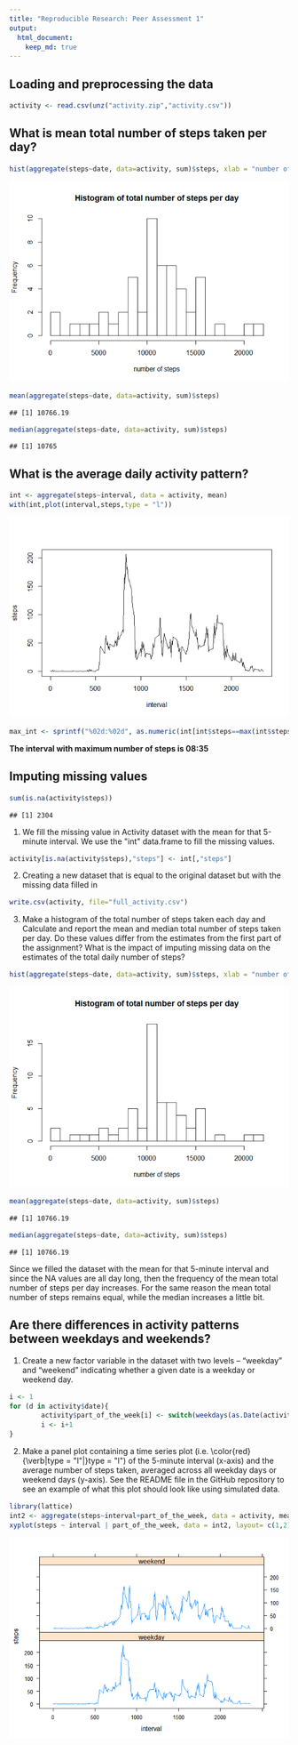 ```yaml
---
title: "Reproducible Research: Peer Assessment 1"
output: 
  html_document:
    keep_md: true
---
```



## Loading and preprocessing the data

```r
activity <- read.csv(unz("activity.zip","activity.csv"))
```






## What is mean total number of steps taken per day?

```r
hist(aggregate(steps~date, data=activity, sum)$steps, xlab = "number of steps", main = "Histogram of total number of steps per day", breaks = 20)
```

![](PA1_template_files/figure-html/question1-1.png)<!-- -->

```r
mean(aggregate(steps~date, data=activity, sum)$steps)
```

```
## [1] 10766.19
```

```r
median(aggregate(steps~date, data=activity, sum)$steps)
```

```
## [1] 10765
```

## What is the average daily activity pattern?

```r
int <- aggregate(steps~interval, data = activity, mean)
with(int,plot(interval,steps,type = "l"))
```

![](PA1_template_files/figure-html/unnamed-chunk-1-1.png)<!-- -->

```r
max_int <- sprintf("%02d:%02d", as.numeric(int[int$steps==max(int$steps),1])%/%100,as.numeric(int[int$steps==max(int$steps),1])%%100)
```
**The interval with maximum number of steps is 08:35**

## Imputing missing values

```r
sum(is.na(activity$steps))
```

```
## [1] 2304
```
1. We fill the missing value in Activity dataset with the mean for that 5-minute interval. We use the "int" data.frame to fill the missing values. 

```r
activity[is.na(activity$steps),"steps"] <- int[,"steps"]
```
2. Creating a new dataset that is equal to the original dataset but with the missing data filled in

```r
write.csv(activity, file="full_activity.csv")
```
3. Make a histogram of the total number of steps taken each day and Calculate and report the mean and median total number of steps taken per day. Do these values differ from the estimates from the first part of the assignment? What is the impact of imputing missing data on the estimates of the total daily number of steps?

```r
hist(aggregate(steps~date, data=activity, sum)$steps, xlab = "number of steps", main = "Histogram of total number of steps per day", breaks = 20)
```

![](PA1_template_files/figure-html/unnamed-chunk-5-1.png)<!-- -->

```r
mean(aggregate(steps~date, data=activity, sum)$steps)
```

```
## [1] 10766.19
```

```r
median(aggregate(steps~date, data=activity, sum)$steps)
```

```
## [1] 10766.19
```
Since we filled the dataset with the mean for that 5-minute interval and since the NA values are all day long, then the frequency of the mean total number of steps per day increases. For the same reason the mean total number of steps remains equal, while the median increases a little bit. 


## Are there differences in activity patterns between weekdays and weekends?

1. Create a new factor variable in the dataset with two levels – “weekday” and “weekend” indicating whether a given date is a weekday or weekend day.

```r
i <- 1
for (d in activity$date){
        activity$part_of_the_week[i] <- switch(weekdays(as.Date(activity$date[i])), "lunedì"= "weekday",  "martedì"= "weekday","mercoledì"= "weekday", "giovedì"= "weekday", "venerdì"= "weekday", "sabato"= "weekend", "domenica"= "weekend")
        i <- i+1
}
```


2. Make a panel plot containing a time series plot (i.e. \color{red}{\verb|type = "l"|}type = "l") of the 5-minute interval (x-axis) and the average number of steps taken, averaged across all weekday days or weekend days (y-axis). See the README file in the GitHub repository to see an example of what this plot should look like using simulated data.

```r
library(lattice)
int2 <- aggregate(steps~interval+part_of_the_week, data = activity, mean)
xyplot(steps ~ interval | part_of_the_week, data = int2, layout= c(1,2), type="l")
```

![](PA1_template_files/figure-html/unnamed-chunk-7-1.png)<!-- -->





